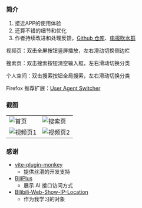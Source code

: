### 简介

1. 接近APP的使用体验
2. 还算不错的细节和优化
3. 作者持续改进和处理反馈，[Github 仓库](https://github.com/jk278/bilibili-mobile)、[电报吹水群](https://t.me/dream_x_forest)

视频页：双击全屏按钮竖屏播放，左右滑动切换侧边栏

搜索页：双击搜索按钮清空输入框，左右滑动切换分类

个人空间：双击搜索按钮全局搜索，左右滑动切换分类

Firefox 推荐扩展：[User Agent Switcher](https://addons.mozilla.org/zh-CN/firefox/addon/uaswitcher/)

### 截图

<table>
  <tr>
    <td><img src="https://dreamforest.pages.dev/source/img/home-page.png" alt="首页"></td>
    <td><img src="https://dreamforest.pages.dev/source/img/search-page.png" alt="搜索页"></td>
  </tr>
  <tr>
    <td><img src="https://dreamforest.pages.dev/source/img/video-page-1.png" alt="视频页1"></td>
    <td><img src="https://dreamforest.pages.dev/source/img/video-page-2.png" alt="视频页2"></td>
  </tr>
</table>

### 感谢

- [vite-plugin-monkey](https://github.com/lisonge/vite-plugin-monkey)
  - 提供丝滑的开发支持
- [BiliPlus](https://github.com/0xlau/biliplus)
  - 展示 AI 接口访问方式
- [Bilibili-Web-Show-IP-Location](https://github.com/maxchang3/Bilibili-Web-Show-IP-Location)
  - 作为我学习的对象
